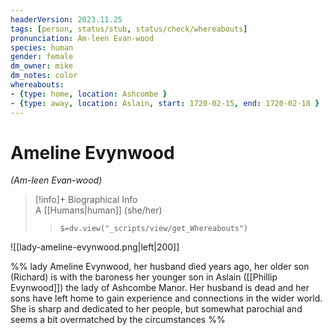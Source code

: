 ```yaml
---
headerVersion: 2023.11.25
tags: [person, status/stub, status/check/whereabouts]
pronunciation: Am-leen Evan-wood
species: human
gender: female
dm_owner: mike
dm_notes: color
whereabouts:
- {type: home, location: Ashcombe }
- {type: away, location: Aslain, start: 1720-02-15, end: 1720-02-18 }
---
```

# Ameline Evynwood
*(Am-leen Evan-wood)*
>[!info]+ Biographical Info  
> A [[Humans|human]] (she/her)  
>> `$=dv.view("_scripts/view/get_Whereabouts")`

![[lady-ameline-evynwood.png|left|200]] 

%% lady Ameline Evynwood, her husband died years ago, her older son (Richard) is with the baroness her younger son in Aslain ([[Phillip Evynwood]])
the lady of Ashcombe Manor. Her husband is dead and her sons have left home to gain experience and connections in the wider world. She is sharp and dedicated to her people, but somewhat parochial and seems a bit overmatched by the circumstances
%%